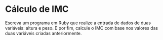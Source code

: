 # Cálculo de IMC

Escreva um programa em Ruby que realize a entrada de dados de duas variáveis: altura e peso. E por fim, calcule o IMC com base nos valores das duas variáveis criadas anteriormente.